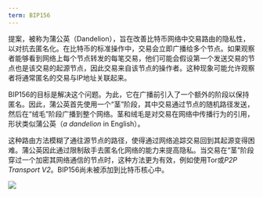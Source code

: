 ```yaml
---
term: BIP156
---
```


提案，被称为蒲公英（Dandelion），旨在改善比特币网络中交易路由的隐私性，以对抗去匿名化。在比特币的标准操作中，交易会立即广播给多个节点。如果观察者能够看到网络上每个节点转发的每笔交易，他们可能会假设第一个发送交易的节点也是该交易的起源节点，因此交易来自该节点的操作者。这种现象可能允许观察者将通常匿名的交易与IP地址关联起来。

BIP156的目标是解决这个问题。为此，它在广播前引入了一个额外的阶段以保持匿名。因此，蒲公英首先使用一个“茎”阶段，其中交易通过节点的随机路径发送，然后在“绒毛”阶段广播到整个网络。茎和绒毛是对交易在网络中传播行为的引用，形状类似蒲公英（*a dandelion* in English）。

这种路由方法模糊了通往源节点的路径，使得通过网络追踪交易回到其起源变得困难。蒲公英因此通过限制敌手去匿名化网络的能力来提高隐私。当交易在“茎”阶段穿过一个加密其网络通信的节点时，这种方法更为有效，例如使用Tor或*P2P Transport V2*。BIP156尚未被添加到比特币核心中。

![](../../dictionnaire/assets/36.png)